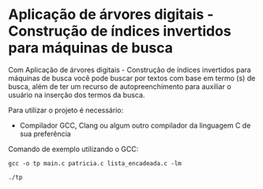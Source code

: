 # Aplicação de árvores digitais - Construção de índices invertidos para máquinas de busca

Com Aplicação de árvores digitais - Construção de índices invertidos para máquinas de busca você pode buscar
por textos com base em termo (s) de busca, além de ter um recurso de autopreenchimento para auxiliar o usuário na
inserção dos termos da busca.

Para utilizar o projeto é necessário:
- Compilador GCC, Clang ou algum outro compilador da linguagem C de sua preferência 

Comando de exemplo utilizando o GCC: 

`gcc -o tp main.c patricia.c lista_encadeada.c -lm`

`./tp`



